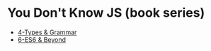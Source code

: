 # You Don't Know JS (book series)
* [4-Types & Grammar](4-types-&-grammar.md)
* [6-ES6 & Beyond](6-es6-&-beyond.md)